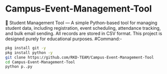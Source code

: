 # Campus-Event-Management-Tool
🔹 Student Management Tool — A simple Python-based tool for managing student data, including registration, event scheduling, attendance tracking, and bulk email sending. All records are stored in CSV format. This project is designed purely for educational purposes.
#Command:-
```bash
pkg install git -y
pkg install python -y 
git clone https://github.com/RKD-TEAM/Campus-Event-Management-Tool
cd Campus-Event-Management-Tool
python p..py
